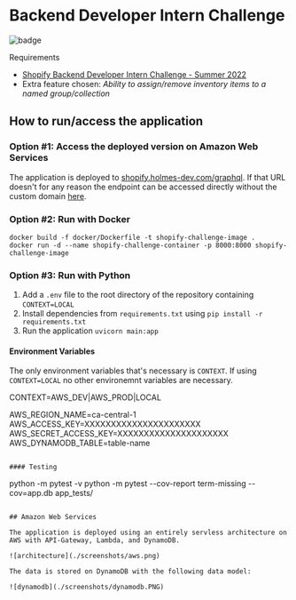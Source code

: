 # Backend Developer Intern Challenge

![badge](https://github.com/danielholmes839/shopify-summer-2022/actions/workflows/actions.yml/badge.svg)

Requirements
- [Shopify Backend Developer Intern Challenge - Summer 2022](https://docs.google.com/document/d/1z9LZ_kZBUbg-O2MhZVVSqTmvDko5IJWHtuFmIu_Xg1A/edit)
- Extra feature chosen: *Ability to assign/remove inventory items to a named group/collection*

## How to run/access the application

### Option #1: Access the deployed version on Amazon Web Services

The application is deployed to [shopify.holmes-dev.com/graphql](https://shopify.holmes-dev.com/graphql). If that URL doesn't for any reason the endpoint can be accessed directly without the custom domain [here](https://7d03f6hr17.execute-api.ca-central-1.amazonaws.com/graphql).

### Option #2: Run with Docker

```
docker build -f docker/Dockerfile -t shopify-challenge-image .
docker run -d --name shopify-challenge-container -p 8000:8000 shopify-challenge-image
```

### Option #3: Run with Python

1. Add a `.env` file to the root directory of the repository containing `CONTEXT=LOCAL`
2. Install dependencies from `requirements.txt` using `pip install -r requirements.txt`
3. Run the application `uvicorn main:app`

#### Environment Variables
The only environment variables that's necessary is `CONTEXT`. If using `CONTEXT=LOCAL` no other environemnt variables are necessary. 

CONTEXT=AWS_DEV|AWS_PROD|LOCAL

AWS_REGION_NAME=ca-central-1
AWS_ACCESS_KEY=XXXXXXXXXXXXXXXXXXXXXX
AWS_SECRET_ACCESS_KEY=XXXXXXXXXXXXXXXXXXXXX
AWS_DYNAMODB_TABLE=table-name
```

#### Testing
```
python -m pytest -v
python -m pytest --cov-report term-missing --cov=app.db app_tests/
```

## Amazon Web Services

The application is deployed using an entirely servless architecture on AWS with API-Gateway, Lambda, and DynamoDB.

![architecture](./screenshots/aws.png)

The data is stored on DynamoDB with the following data model:

![dynamodb](./screenshots/dynamodb.PNG)
